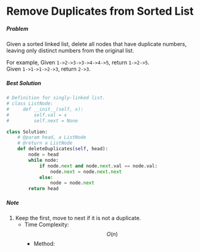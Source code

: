 # Remove Duplicates from Sorted List 
##### Problem
Given a sorted linked list, delete all nodes that have duplicate numbers, leaving only distinct numbers from the original list.

For example,
Given `1->2->3->3->4->4->5`, return `1->2->5`.  
Given `1->1->1->2->3`, return `2->3`.
##### Best Solution
```python
# Definition for singly-linked list.
# class ListNode:
#     def __init__(self, x):
#         self.val = x
#         self.next = None

class Solution:
    # @param head, a ListNode
    # @return a ListNode
    def deleteDuplicates(self, head):
        node = head
        while node:
            if node.next and node.next.val == node.val:
                node.next = node.next.next
            else:
                node = node.next
        return head
```
##### Note
1. Keep the first, move to next if it is not a duplicate.
    * Time Complexity: $$O(n)$$
        * Method: